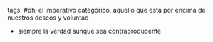 tags: #phi 
el imperativo categórico, aquello que está por encima de nuestros deseos y voluntad
- siempre la verdad aunque sea contraproducente